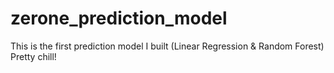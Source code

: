 # zerone_prediction_model

This is the first prediction model I built (Linear Regression & Random Forest)
Pretty chill!
